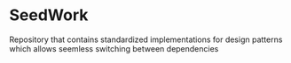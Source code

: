 # SeedWork
Repository that contains standardized implementations for design patterns which allows seemless switching between dependencies

